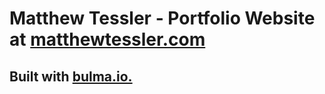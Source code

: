<h1>Matthew Tessler - Portfolio Website at <a href="http://matthewtessler.com">matthewtessler.com</a></h1>
<h2>Built with <a href="http://bulma.io">bulma.io.</a></h2>